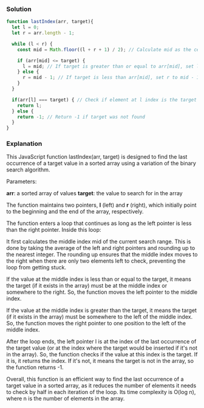 ### Solution

```javascript
function lastIndex(arr, target){
  let l = 0;
  let r = arr.length - 1;

  while (l < r) {
    const mid = Math.floor((l + r + 1) / 2); // Calculate mid as the ceiling of (l + r) / 2

    if (arr[mid] <= target) { 
      l = mid; // If target is greater than or equal to arr[mid], set l to mid
    } else {
      r = mid - 1; // If target is less than arr[mid], set r to mid - 1
    }
  }

  if(arr[l] === target) { // Check if element at l index is the target
    return l;
  } else {
    return -1; // Return -1 if target was not found
  }
}
```

### Explanation

This JavaScript function lastIndex(arr, target) is designed to find the last occurrence of a target value in a sorted array using a variation of the binary search algorithm.

Parameters:

**arr**: a sorted array of values
**target**: the value to search for in the array

The function maintains two pointers, **l** (left) and **r** (right), which initially point to the beginning and the end of the array, respectively.

The function enters a loop that continues as long as the left pointer is less than the right pointer. Inside this loop:

It first calculates the middle index mid of the current search range. This is done by taking the average of the left and right pointers and rounding up to the nearest integer. The rounding up ensures that the middle index moves to the right when there are only two elements left to check, preventing the loop from getting stuck.

If the value at the middle index is less than or equal to the target, it means the target (if it exists in the array) must be at the middle index or somewhere to the right. So, the function moves the left pointer to the middle index.

If the value at the middle index is greater than the target, it means the target (if it exists in the array) must be somewhere to the left of the middle index. So, the function moves the right pointer to one position to the left of the middle index.

After the loop ends, the left pointer l is at the index of the last occurrence of the target value (or at the index where the target would be inserted if it's not in the array). So, the function checks if the value at this index is the target. If it is, it returns the index. If it's not, it means the target is not in the array, so the function returns -1.

Overall, this function is an efficient way to find the last occurrence of a target value in a sorted array, as it reduces the number of elements it needs to check by half in each iteration of the loop. Its time complexity is O(log n), where n is the number of elements in the array.
